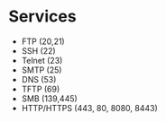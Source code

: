 # Services

* FTP (20,21)
* SSH (22)
* Telnet (23)
* SMTP (25)
* DNS (53)
* TFTP (69)
* SMB (139,445)
* HTTP/HTTPS (443, 80, 8080, 8443)


